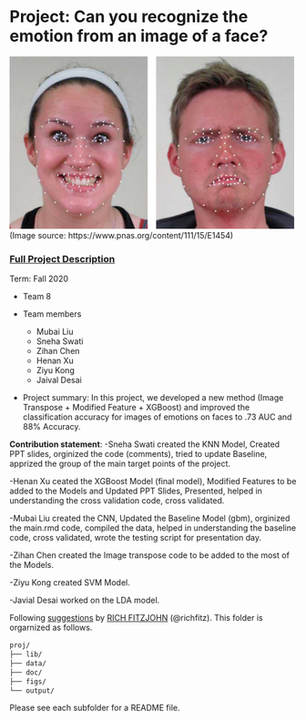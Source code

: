 # Project: Can you recognize the emotion from an image of a face? 
<img src="figs/CE.jpg" alt="Compound Emotions" width="500"/>
(Image source: https://www.pnas.org/content/111/15/E1454)

### [Full Project Description](doc/project3_desc.md)

Term: Fall 2020

+ Team 8
+ Team members
	+ Mubai Liu
	+ Sneha Swati
	+ Zihan Chen
	+ Henan Xu
	+ Ziyu Kong
	+ Jaival Desai

+ Project summary: In this project, we developed a new method (Image Transpose + Modified Feature + XGBoost) and improved the classification accuracy for images of emotions on faces to .73 AUC and 88% Accuracy. 

	
**Contribution statement**: 
-Sneha Swati created the KNN Model, Created PPT slides, orginized the code (comments), tried to update Baseline, apprized the group of the main target points of the project.

-Henan Xu ceated the XGBoost Model (final model), Modified Features to be added to the Models and Updated PPT Slides, Presented, helped in understanding the cross validation code, cross validated. 

-Mubai Liu created the CNN, Updated the Baseline Model (gbm), orginized the main.rmd code, compiled the data, helped in understanding the baseline code, cross validated, wrote the testing script for presentation day. 

-Zihan Chen created the Image transpose code to be added to the most of the Models. 

-Ziyu Kong created SVM Model. 

-Javial Desai worked on the LDA model. 

Following [suggestions](http://nicercode.github.io/blog/2013-04-05-projects/) by [RICH FITZJOHN](http://nicercode.github.io/about/#Team) (@richfitz). This folder is orgarnized as follows.

```
proj/
├── lib/
├── data/
├── doc/
├── figs/
└── output/
```

Please see each subfolder for a README file.
